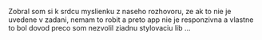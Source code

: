 Zobral som si k srdcu myslienku z naseho rozhovoru, ze ak to nie je uvedene v zadani, nemam to robit a preto  app nie je responzivna a vlastne to bol dovod preco som nezvolil ziadnu stylovaciu lib ...